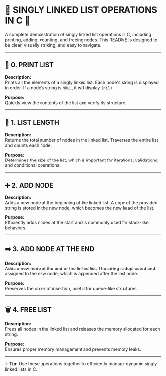 # 🌟 SINGLY LINKED LIST OPERATIONS IN C 🌟

A complete demonstration of singly linked list operations in C, including printing, adding, counting, and freeing nodes. This README is designed to be clear, visually striking, and easy to navigate.

---

## 📝 0. PRINT LIST

**Description:**  
Prints all the elements of a singly linked list. Each node's string is displayed in order. If a node’s string is `NULL`, it will display `(nil)`.

**Purpose:**  
Quickly view the contents of the list and verify its structure.

---

## 🧮 1. LIST LENGTH

**Description:**  
Returns the total number of nodes in the linked list. Traverses the entire list and counts each node.

**Purpose:**  
Determines the size of the list, which is important for iterations, validations, and conditional operations.

---

## ➕ 2. ADD NODE

**Description:**  
Adds a new node at the beginning of the linked list. A copy of the provided string is stored in the new node, which becomes the new head of the list.

**Purpose:**  
Efficiently adds nodes at the start and is commonly used for stack-like behaviors.

---

## ➡️ 3. ADD NODE AT THE END

**Description:**  
Adds a new node at the end of the linked list. The string is duplicated and assigned to the new node, which is appended after the last node.

**Purpose:**  
Preserves the order of insertion, useful for queue-like structures.

---

## 🗑️ 4. FREE LIST

**Description:**  
Frees all nodes in the linked list and releases the memory allocated for each string.

**Purpose:**  
Ensures proper memory management and prevents memory leaks.

---

💡 **Tip:** Use these operations together to efficiently manage dynamic singly linked lists in C.
